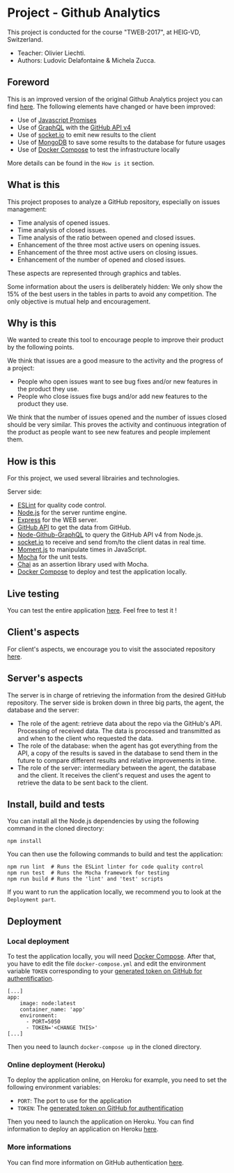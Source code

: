 # Project - Github Analytics
This project is conducted for the course "TWEB-2017", at HEIG-VD, Switzerland.

* Teacher: Olivier Liechti.
* Authors: Ludovic Delafontaine & Michela Zucca.

## Foreword
This is an improved version of the original Github Analytics project you can find [here](https://github.com/heig-vd-tweb2017/github-analytics-server). The following elements have changed or have been improved:

* Use of [Javascript Promises](https://developer.mozilla.org/en-US/docs/Web/JavaScript/Reference/Global_Objects/Promise)
* Use of [GraphQL](http://graphql.org/) with the [GitHub API v4](https://developer.github.com/v4/)
* Use of [socket.io](https://socket.io/) to emit new results to the client
* Use of [MongoDB](https://www.mongodb.com/) to save some results to the database for future usages
* Use of [Docker Compose](https://docs.docker.com/compose/) to test the infrastructure locally

More details can be found in the `How is it` section.

## What is this
This project proposes to analyze a GitHub repository, especially on issues management:
	
* Time analysis of opened issues.
* Time analysis of closed issues.
* Time analysis of the ratio between opened and closed issues.
* Enhancement of the three most active users on opening issues.
* Enhancement of the three most active users on closing issues.
* Enhancement of the number of opened and closed issues.
	
These aspects are represented through graphics and tables.
	
Some information about the users is deliberately hidden: We only show the 15% of the best users in the tables in parts to avoid any competition. The only objective is mutual help and encouragement.
	
## Why is this
We wanted to create this tool to encourage people to improve their product by the following points.

We think that issues are a good measure to the activity and the progress of a project:

* People who open issues want to see bug fixes and/or new features in the product they use. 
* People who close issues fixe bugs and/or add new features to the product they use.

We think that the number of issues opened and the number of issues closed should be very similar. This proves the activity and continuous integration of the product as people want to see new features and people implement them.

## How is this
For this project, we used several librairies and technologies.

Server side:
* [ESLint](https://eslint.org/) for quality code control.
* [Node.js](https://nodejs.org/) for the server runtime engine.
* [Express](http://expressjs.com/) for the WEB server.
* [GitHub API](https://developer.github.com/v4/) to get the data from GitHub.
* [Node-Github-GraphQL](https://www.npmjs.com/package/node-github-graphql) to query the GitHub API v4 from Node.js.
* [socket.io](https://socket.io/) to receive and send from/to the client datas in real time.
* [Moment.js](https://momentjs.com/) to manipulate times in JavaScript.
* [Mocha](https://mochajs.org/) for the unit tests.
* [Chai](http://chaijs.com/) as an assertion library used with Mocha.
* [Docker Compose](https://docs.docker.com/compose/) to deploy and test the application locally.

## Live testing
You can test the entire application [here](https://heig-vd-tweb2017.github.io/improved-github-analytics-client/). Feel free to test it !

## Client's aspects
For client's aspects, we encourage you to visit the associated repository [here](https://github.com/heig-vd-tweb2017/improved-github-analytics-client).

## Server's aspects
The server is in charge of retrieving the information from the desired GitHub repository. The server side is broken down in three big parts, the agent, the database and the server:

* The role of the agent: retrieve data about the repo via the GitHub's API. Processing of received data. The data is processed and transmitted as and when to the client who requested the data.
* The role of the database: when the agent has got everything from the API, a copy of the results is saved in the database to send them in the future to compare different results and relative improvements in time.
* The role of the server: intermediary between the agent, the database and the client. It receives the client's request and uses the agent to retrieve the data to be sent back to the client.

## Install, build and tests
You can install all the Node.js dependencies by using the following command in the cloned directory:

```
npm install
```

You can then use the following commands to build and test the application:

```
npm run lint  # Runs the ESLint linter for code quality control
npm run test  # Runs the Mocha framework for testing
npm run build # Runs the 'lint' and 'test' scripts
```

If you want to run the application locally, we recommend you to look at the `Deployment part`.

## Deployment

### Local deployment
To test the application locally, you will need [Docker Compose](https://docs.docker.com/compose/). After that, you have to edit the file `docker-compose.yml` and edit the environment variable `TOKEN` corresponding to your [generated token on GitHub for authentification](https://developer.github.com/v4/guides/forming-calls/#authenticating-with-graphql).

```
[...]
app:
    image: node:latest
    container_name: 'app'
    environment:
      - PORT=5050
      - TOKEN='<CHANGE THIS>'
[...]
```

Then you need to launch `docker-compose up` in the cloned directory.

### Online deployment (Heroku)
To deploy the application online, on Heroku for example, you need to set the following environment variables:

* `PORT`: The port to use for the application
* `TOKEN`: The [generated token on GitHub for authentification](https://developer.github.com/v4/guides/forming-calls/#authenticating-with-graphql)

Then you need to launch the application on Heroku. You can find information to deploy an application on Heroku [here](https://devcenter.heroku.com/articles/getting-started-with-nodejs).

### More informations
You can find more information on GitHub authentication [here](https://developer.github.com/v4/guides/forming-calls/#authenticating-with-graphql).